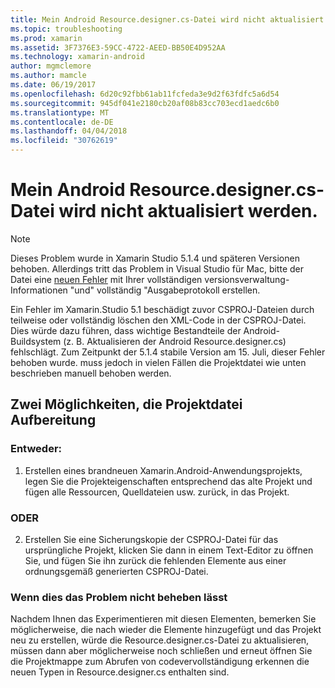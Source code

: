 ```yaml
---
title: Mein Android Resource.designer.cs-Datei wird nicht aktualisiert werden.
ms.topic: troubleshooting
ms.prod: xamarin
ms.assetid: 3F7376E3-59CC-4722-AEED-BB50E4D952AA
ms.technology: xamarin-android
author: mgmclemore
ms.author: mamcle
ms.date: 06/19/2017
ms.openlocfilehash: 6d20c92fbb61ab11fcfeda3e9d2f63fdfc5a6d54
ms.sourcegitcommit: 945df041e2180cb20af08b83cc703ecd1aedc6b0
ms.translationtype: MT
ms.contentlocale: de-DE
ms.lasthandoff: 04/04/2018
ms.locfileid: "30762619"
---
```

# <a name="my-android-resourcedesignercs-file-will-not-update"></a>Mein Android Resource.designer.cs-Datei wird nicht aktualisiert werden.

> [!NOTE]
> Dieses Problem wurde in Xamarin Studio 5.1.4 und späteren Versionen behoben. Allerdings tritt das Problem in Visual Studio für Mac, bitte der Datei eine [neuen Fehler](~/cross-platform/troubleshooting/questions/howto-file-bug.md) mit Ihrer vollständigen versionsverwaltung-Informationen "und" vollständig "Ausgabeprotokoll erstellen.

Ein Fehler im Xamarin.Studio 5.1 beschädigt zuvor CSPROJ-Dateien durch teilweise oder vollständig löschen den XML-Code in der CSPROJ-Datei. Dies würde dazu führen, dass wichtige Bestandteile der Android-Buildsystem (z. B. Aktualisieren der Android Resource.designer.cs) fehlschlägt. Zum Zeitpunkt der 5.1.4 stabile Version am 15. Juli, dieser Fehler behoben wurde. muss jedoch in vielen Fällen die Projektdatei wie unten beschrieben manuell behoben werden.


## <a name="two-possible-approaches-to-fixing-up-the-project-file"></a>Zwei Möglichkeiten, die Projektdatei Aufbereitung

### <a name="either"></a>Entweder:

1) Erstellen eines brandneuen Xamarin.Android-Anwendungsprojekts, legen Sie die Projekteigenschaften entsprechend das alte Projekt und fügen alle Ressourcen, Quelldateien usw. zurück, in das Projekt.

### <a name="or"></a>ODER

2) Erstellen Sie eine Sicherungskopie der CSPROJ-Datei für das ursprüngliche Projekt, klicken Sie dann in einem Text-Editor zu öffnen Sie, und fügen Sie ihn zurück die fehlenden Elemente aus einer ordnungsgemäß generierten CSPROJ-Datei.

### <a name="if-this-does-not-solve-the-problem"></a>Wenn dies das Problem nicht beheben lässt

Nachdem Ihnen das Experimentieren mit diesen Elementen, bemerken Sie möglicherweise, die nach wieder die Elemente hinzugefügt und das Projekt neu zu erstellen, würde die Resource.designer.cs-Datei zu aktualisieren, müssen dann aber möglicherweise noch schließen und erneut öffnen Sie die Projektmappe zum Abrufen von codevervollständigung erkennen die neuen Typen in Resource.designer.cs enthalten sind. 
